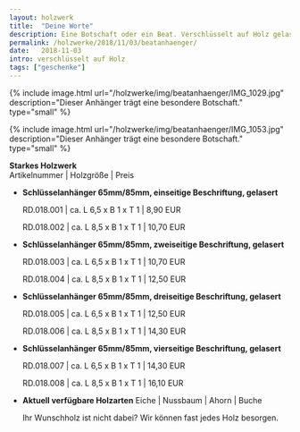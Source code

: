 ```yaml
---
layout: holzwerk
title:  "Deine Worte"
description: Eine Botschaft oder ein Beat. Verschlüsselt auf Holz gelasert. 
permalink: /holzwerke/2018/11/03/beatanhaenger/
date:   2018-11-03
intro: verschlüsselt auf Holz
tags: ["geschenke"]
---
```



{% include image.html url="/holzwerke/img/beatanhaenger/IMG_1029.jpg" description="Dieser Anhänger trägt eine besondere Botschaft." type="small" %}

{% include image.html url="/holzwerke/img/beatanhaenger/IMG_1053.jpg" description="Dieser Anhänger trägt eine besondere Botschaft." type="small" %}


**Starkes Holzwerk**   
Artikelnummer \|  Holzgröße \| Preis

* **Schlüsselanhänger 65mm/85mm, einseitige Beschriftung, gelasert**

	RD.018.001  \| 	ca. L 6,5 x B 1 x T 1  \| 8,90 EUR
	
	RD.018.002  \| 	ca. L 8,5 x B 1 x T 1  \| 10,70 EUR

* **Schlüsselanhänger 65mm/85mm, zweiseitige Beschriftung, gelasert**

	RD.018.003  \| 	ca. L 6,5 x B 1 x T 1  \| 10,70 EUR
	
	RD.018.004  \| 	ca. L 8,5 x B 1 x T 1  \| 12,50 EUR

* **Schlüsselanhänger 65mm/85mm, dreiseitige Beschriftung, gelasert**

	RD.018.005  \| 	ca. L 6,5 x B 1 x T 1  \| 12,50 EUR
	
	RD.018.006  \| 	ca. L 8,5 x B 1 x T 1  \| 14,30 EUR

* **Schlüsselanhänger 65mm/85mm, vierseitige Beschriftung, gelasert**	  

	RD.018.007  \| 	ca. L 6,5 x B 1 x T 1  \| 14,30 EUR
	
	RD.018.008  \| 	ca. L 8,5 x B 1 x T 1  \| 16,10 EUR
		

	
	
* **Aktuell verfügbare Holzarten**
	Eiche \| Nussbaum \| Ahorn \| Buche
	
	Ihr Wunschholz ist nicht dabei? 
	Wir können fast jedes Holz besorgen.